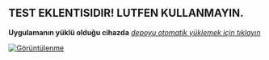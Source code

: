## TEST EKLENTISIDIR! LUTFEN KULLANMAYIN.

**Uygulamanın yüklü olduğu cihazda** _[depoyu otomatik yüklemek için tıklayın](https://keyiflerolsun.me/http-protocol-redirector?r=cloudstreamrepo://raw.githubusercontent.com/primatzeka/Prueba/master/repo.json)_

[![Görüntülenme](https://count.getloli.com/@Görüntülenme?name=G%C3%B6r%C3%BCnt%C3%BClenme&theme=morden-num&padding=7&offset=0&align=top&scale=1&pixelated=1&darkmode=1)](#)

